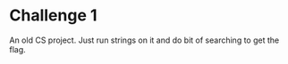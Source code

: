 Challenge 1
===========
An old CS project. Just run strings on it and do bit of searching to get the flag.
